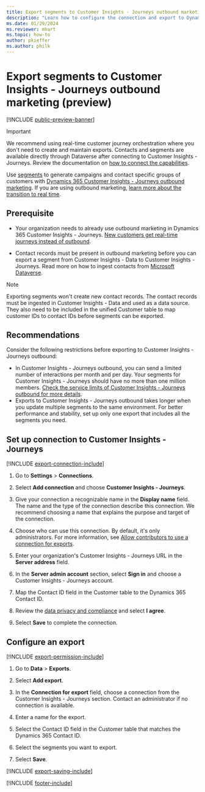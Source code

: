 ```yaml
---
title: Export segments to Customer Insights - Journeys outbound marketing (preview)
description: "Learn how to configure the connection and export to Dynamics 365 Customer Insights - Journeys."
ms.date: 01/29/2024
ms.reviewer: mhart
ms.topic: how-to
author: pkieffer
ms.author: philk
---
```


# Export segments to Customer Insights - Journeys outbound marketing (preview)

[!INCLUDE [public-preview-banner](includes/public-preview-banner.md)]

> [!IMPORTANT]
> We recommend using real-time customer journey orchestration where you don't need to create and maintain exports. Contacts and segments are available directly through Dataverse after connecting to Customer Insights - Journeys. Review the documentation on [how to connect the capabilities](/dynamics365/marketing/real-time-marketing-ci-profile).

Use [segments](segments.md) to generate campaigns and contact specific groups of customers with [Dynamics 365 Customer Insights - Journeys outbound marketing](/dynamics365/marketing/customer-insights-segments). If you are using outbound marketing, [learn more about the transition to real time](../journeys/transition-faqs.md).

## Prerequisite

- Your organization needs to already use outbound marketing in Dynamics 365 Customer Insights - Journeys. [New customers get real-time journeys instead of outbound](../journeys/transition-overview.md).

- Contact records must be present in outbound marketing before you can export a segment from Customer Insights - Data to Customer Insights - Journeys. Read more on how to ingest contacts from [Microsoft Dataverse](connect-dataverse.md).

> [!NOTE]
> Exporting segments won't create new contact records. The contact records must be ingested in Customer Insights - Data and used as a data source. They also need to be included in the unified Customer table to map customer IDs to contact IDs before segments can be exported.

## Recommendations

Consider the following restrictions before exporting to Customer Insights - Journeys outbound:

- In Customer Insights - Journeys outbound, you can send a limited number of interactions per month and per day. Your segments for Customer Insights - Journeys should have no more than one million members. [Check the service limits of Customer Insights - Journeys outbound for more details](/dynamics365/marketing/fair-use-policy).
- Exports to Customer Insights - Journeys outbound takes longer when you update multiple segments to the same environment. For better performance and stability, set up only one export that includes all the segments you need.

## Set up connection to Customer Insights - Journeys

[!INCLUDE [export-connection-include](includes/export-connection-admn.md)]

1. Go to **Settings** > **Connections**.

1. Select **Add connection** and choose **Customer Insights - Journeys**.

1. Give your connection a recognizable name in the **Display name** field. The name and the type of the connection describe this connection. We recommend choosing a name that explains the purpose and target of the connection.

1. Choose who can use this connection. By default, it's only administrators. For more information, see [Allow contributors to use a connection for exports](connections.md#allow-contributors-to-use-a-connection-for-exports).

1. Enter your organization's Customer Insights - Journeys URL in the **Server address** field.

1. In the **Server admin account** section, select **Sign in** and choose a Customer Insights - Journeys account.

1. Map the Contact ID field in the Customer table to the Dynamics 365 Contact ID.

1. Review the [data privacy and compliance](connections.md#data-privacy-and-compliance) and select **I agree**.

1. Select **Save** to complete the connection.

## Configure an export

[!INCLUDE [export-permission-include](includes/export-permission.md)]

1. Go to **Data** > **Exports**.

1. Select **Add export**.

1. In the **Connection for export** field, choose a connection from the Customer Insights - Journeys section. Contact an administrator if no connection is available.

1. Enter a name for the export.

1. Select the Contact ID field in the Customer table that matches the Dynamics 365 Contact ID.

1. Select the segments you want to export.

1. Select **Save**.

[!INCLUDE [export-saving-include](includes/export-saving.md)]

[!INCLUDE [footer-include](includes/footer-banner.md)]
